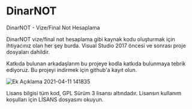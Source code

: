 # DinarNOT
DinarNOT - Vize/Final Not Hesaplama

DinarNOT vize/final not hesaplama gibi kaynak kodu oluşturmak için ihtiyacınız olan her şey burda. Visual Studio 2017 öncesi ve sonrası proje dosyaları dahildir.

Katkıda bulunan arkadaşlarım bu projeye kodla katkıda bulunmaya tebrik ediyoruz. Bu projeyi indirmek için github'a kayıt olun.

![Ek Açıklama 2021-04-11 141835](https://user-images.githubusercontent.com/42430554/114302277-fb01b400-9ad0-11eb-98b8-b5e800b3e348.jpg)

Lisans bilgisi tüm kod, GPL Sürüm 3 lisansı altındadır. Lisansın kullanım koşulları için LİSANS dosyasını okuyun.
